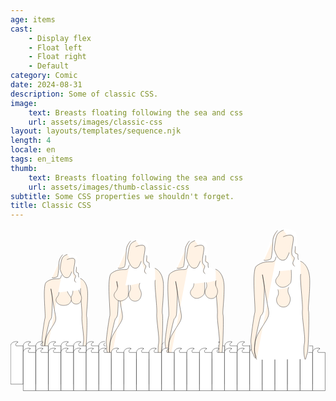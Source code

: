 ```yaml
---
age: items
cast:
    - Display flex
    - Float left
    - Float right
    - Default
category: Comic
date: 2024-08-31
description: Some of classic CSS.
image:
    text: Breasts floating following the sea and css
    url: assets/images/classic-css
layout: layouts/templates/sequence.njk
length: 4
locale: en
tags: en_items
thumb:
    text: Breasts floating following the sea and css
    url: assets/images/thumb-classic-css
subtitle: Some CSS properties we shouldn't forget.
title: Classic CSS
---
```


<svg width="100%" height="100%" xmlns="http://www.w3.org/2000/svg" xml:space="preserve" style="fill-rule:evenodd;clip-rule:evenodd;stroke-linecap:round;stroke-linejoin:round;stroke-miterlimit:1.5" viewBox="0 0 1142 589">
<path d="m525.817 511.154 188-2.666s12.956-14.612 15.336-32.667c2.381-18.055 7.5-156.203 4.664-164-2.835-7.797 13.464-138.318-8-163.333-21.463-25.016-30.666-30-30.666-30l-7.998-30.667s-4.313-57.709-7.333-68.667c-3.102-11.255-48.003-28.673-83.721-8.846-13.885 7.707-30.589 102.495-53.724 119.901 0 0-30.852 7.128-31.227 27.61-.375 20.481 5.516 156.039 5.336 159.335-.18 3.297-20.586 120.047-16.664 132 3.922 11.954 25.997 62 25.997 62Z" style="fill:#fff" transform="matrix(.7243 0 0 .72088 -251.314 88.552)"/><path d="M526.484 509.154s-24.101-49.518 10-106.666c34.102-57.149 42.104-56.417 34.667-93.334-7.438-36.916-22-128.666-22-128.666s6.224 30.605 7.232 44.573c1.007 13.968-2.644 94.023-3.899 98.76-1.255 4.737-4.851 12.774-8.664 15.333-3.812 2.56-24.589 101.731-23.366 104.518 1.223 2.787-5.755 33.359.144 46.518 5.899 13.16 1.675 21.553-4.114 6.298s-10.818-17.302-10.002-30.003c.815-12.7-2.594-15.062-1.995-30.664.599-15.601 11.341-95.279 15.333-108.667 3.992-13.388-14.198-164 5.997-180 20.196-16 39.008-16.906 57.336-16.666 18.329.239 14.487-10.266 19.331-18.667M630.484 7.821s-9.646 1.875-20.664 12.667c-11.018 10.791-14.38 62-14.38 62s8.112 28.437 19.047 36.666c10.935 8.23 18.013 5.727 24.666 2 6.654-3.726 20.766-41.82 21.334-46.666.567-4.847-2.209-14.638-1.334-29.334" style="fill:#fff2e4;stroke:#000;stroke-width:1.38px" transform="matrix(.7243 0 0 .72088 -251.314 88.552)"/><path d="M630.487 33.154s29.633-13.554 37.33-1.333c7.698 12.221-14.898 67.333.667 78 15.565 10.667-14.299 22.953 5.333 38M676.482 71.152c3.299 7.45-6.441 26.794 4.671 28.002 11.112 1.209 2.602 9.849 7.331 22.667M607.82 9.154s-17.651 18.144-18 38c-.349 19.857-4.195 71.073-8.672 72.665-4.476 1.591-17.575 8.38-26 4.666M697.151 128.488c8.547 2.877 35.646 18.916 36.002 76 .357 57.083-8.031 106.258-4.666 117.333 3.364 11.076-.604 153.263-5.336 165.333-4.732 12.071-6.349 28.925-9.334 20-2.984-8.924-5.765-39.359-1.333-61.333 4.432-21.974-10.471-99.875-7.997-126.667 2.474-26.791-11.706-130.825-6.67-140" style="fill:#fff2e4;stroke:#000;stroke-width:1.38px" transform="matrix(.7243 0 0 .72088 -251.314 88.552)"/><path d="M633.866 232.627s.42 16.645-7.486 29.4c-7.906 12.755-15.417 27.015 1.336 47.333 16.752 20.318 54.794 17.334 66.667-1.333 11.872-18.667 12.453-33.107-.006-53.336-12.458-20.229-12.909-27.872-12.909-27.872" style="fill:#fff2e4;stroke:#1d1d1d;stroke-width:2.05px" transform="matrix(.4518 0 0 .52327 -60.186 104.857)"/><path d="M633.866 232.627s.42 16.645-7.486 29.4c-7.906 12.755-15.417 27.015 1.336 47.333 16.752 20.318 54.794 17.334 66.667-1.333 11.872-18.667 12.453-33.107-.006-53.336-12.458-20.229-12.909-27.872-12.909-27.872" style="fill:#fff2e4;stroke:#1d1d1d;stroke-width:1.7px" transform="matrix(.64916 0 0 .52327 -236.114 109.721)"/><path d="M254.223 475.977c7.396-3.832-24.8-6.142-25.33 13.336v138.666h45.333V489.31h-25.331s-6.171-7.376 5.328-13.333Z" style="fill:#fff;stroke:#000;stroke-width:1px" transform="translate(-228.393 -63.693)"/><path d="M254.223 475.977c7.396-3.832-24.8-6.142-25.33 13.336v138.666h45.333V489.31h-25.331s-6.171-7.376 5.328-13.333Z" style="fill:#fff;stroke:#000;stroke-width:1px" transform="translate(-45.738 -63.693)"/><path d="M254.223 475.977c7.396-3.832-24.8-6.142-25.33 13.336v138.666h45.333V489.31h-25.331s-6.171-7.376 5.328-13.333Z" style="fill:#fff;stroke:#000;stroke-width:1px" transform="translate(-137.204 -63.693)"/><path d="M254.223 475.977c7.396-3.832-24.8-6.142-25.33 13.336v138.666h45.333V489.31h-25.331s-6.171-7.376 5.328-13.333Z" style="fill:#fff;stroke:#000;stroke-width:1px" transform="translate(45.451 -63.693)"/><path d="M254.223 475.977c7.396-3.832-24.8-6.142-25.33 13.336v138.666h45.333V489.31h-25.331s-6.171-7.376 5.328-13.333Z" style="fill:#fff;stroke:#000;stroke-width:1px" transform="translate(-182.714 -63.693)"/><path d="M254.223 475.977c7.396-3.832-24.8-6.142-25.33 13.336v138.666h45.333V489.31h-25.331s-6.171-7.376 5.328-13.333Z" style="fill:#fff;stroke:#000;stroke-width:1px" transform="translate(-.059 -63.693)"/><path d="M254.223 475.977c7.396-3.832-24.8-6.142-25.33 13.336v138.666h45.333V489.31h-25.331s-6.171-7.376 5.328-13.333Z" style="fill:#fff;stroke:#000;stroke-width:1px" transform="translate(-91.525 -63.693)"/><path d="M254.223 475.977c7.396-3.832-24.8-6.142-25.33 13.336v138.666h45.333V489.31h-25.331s-6.171-7.376 5.328-13.333Z" style="fill:#fff;stroke:#000;stroke-width:1px" transform="translate(91.13 -63.693)"/><path d="M254.223 475.977c7.396-3.832-24.8-6.142-25.33 13.336v138.666h45.333V489.31h-25.331s-6.171-7.376 5.328-13.333Z" style="fill:#fff;stroke:#000;stroke-width:1px" transform="translate(136.75 -63.693)"/><path d="M254.223 475.977c7.396-3.832-24.8-6.142-25.33 13.336v138.666h45.333V489.31h-25.331s-6.171-7.376 5.328-13.333Z" style="fill:#fff;stroke:#000;stroke-width:1px" transform="translate(319.404 -63.693)"/><path d="M254.223 475.977c7.396-3.832-24.8-6.142-25.33 13.336v138.666h45.333V489.31h-25.331s-6.171-7.376 5.328-13.333Z" style="fill:#fff;stroke:#000;stroke-width:1px" transform="translate(227.938 -63.693)"/><path d="M254.223 475.977c7.396-3.832-24.8-6.142-25.33 13.336v138.666h45.333V489.31h-25.331s-6.171-7.376 5.328-13.333Z" style="fill:#fff;stroke:#000;stroke-width:1px" transform="translate(410.593 -63.693)"/><path d="M254.223 475.977c7.396-3.832-24.8-6.142-25.33 13.336v138.666h45.333V489.31h-25.331s-6.171-7.376 5.328-13.333Z" style="fill:#fff;stroke:#000;stroke-width:1px" transform="translate(182.428 -63.693)"/><path d="M254.223 475.977c7.396-3.832-24.8-6.142-25.33 13.336v138.666h45.333V489.31h-25.331s-6.171-7.376 5.328-13.333Z" style="fill:#fff;stroke:#000;stroke-width:1px" transform="translate(365.083 -63.693)"/><path d="M254.223 475.977c7.396-3.832-24.8-6.142-25.33 13.336v138.666h45.333V489.31h-25.331s-6.171-7.376 5.328-13.333Z" style="fill:#fff;stroke:#000;stroke-width:1px" transform="translate(273.617 -63.693)"/><path d="M254.223 475.977c7.396-3.832-24.8-6.142-25.33 13.336v138.666h45.333V489.31h-25.331s-6.171-7.376 5.328-13.333Z" style="fill:#fff;stroke:#000;stroke-width:1px" transform="translate(456.271 -63.693)"/><path d="M254.223 475.977c7.396-3.832-24.8-6.142-25.33 13.336v138.666h45.333V489.31h-25.331s-6.171-7.376 5.328-13.333Z" style="fill:#fff;stroke:#000;stroke-width:1px" transform="translate(502.135 -63.693)"/><path d="M254.223 475.977c7.396-3.832-24.8-6.142-25.33 13.336v138.666h45.333V489.31h-25.331s-6.171-7.376 5.328-13.333Z" style="fill:#fff;stroke:#000;stroke-width:1px" transform="translate(684.79 -63.693)"/><path d="M254.223 475.977c7.396-3.832-24.8-6.142-25.33 13.336v138.666h45.333V489.31h-25.331s-6.171-7.376 5.328-13.333Z" style="fill:#fff;stroke:#000;stroke-width:1px" transform="translate(593.324 -63.693)"/><path d="M254.223 475.977c7.396-3.832-24.8-6.142-25.33 13.336v138.666h45.333V489.31h-25.331s-6.171-7.376 5.328-13.333Z" style="fill:#fff;stroke:#000;stroke-width:1px" transform="translate(775.98 -63.693)"/><path d="M254.223 475.977c7.396-3.832-24.8-6.142-25.33 13.336v138.666h45.333V489.31h-25.331s-6.171-7.376 5.328-13.333Z" style="fill:#fff;stroke:#000;stroke-width:1px" transform="translate(547.814 -63.693)"/><path d="M254.223 475.977c7.396-3.832-24.8-6.142-25.33 13.336v138.666h45.333V489.31h-25.331s-6.171-7.376 5.328-13.333Z" style="fill:#fff;stroke:#000;stroke-width:1px" transform="translate(730.47 -63.693)"/><path d="M254.223 475.977c7.396-3.832-24.8-6.142-25.33 13.336v138.666h45.333V489.31h-25.331s-6.171-7.376 5.328-13.333Z" style="fill:#fff;stroke:#000;stroke-width:1px" transform="translate(639.003 -63.693)"/><path d="M254.223 475.977c7.396-3.832-24.8-6.142-25.33 13.336v138.666h45.333V489.31h-25.331s-6.171-7.376 5.328-13.333Z" style="fill:#fff;stroke:#000;stroke-width:1px" transform="translate(821.657 -63.693)"/><path d="m525.817 511.154 188-2.666s12.956-14.612 15.336-32.667c2.381-18.055 7.5-156.203 4.664-164-2.835-7.797 13.464-138.318-8-163.333-21.463-25.016-30.666-30-30.666-30l-7.998-30.667s-4.313-57.709-7.333-68.667c-3.102-11.255-48.003-28.673-83.721-8.846-13.885 7.707-30.589 102.495-53.724 119.901 0 0-30.852 7.128-31.227 27.61-.375 20.481 5.516 156.039 5.336 159.335-.18 3.297-20.586 120.047-16.664 132 3.922 11.954 25.997 62 25.997 62Z" style="fill:#fff" transform="matrix(.8538 0 0 .8538 -83.808 37.53)"/><path d="M526.484 509.154s-24.101-49.518 10-106.666c34.102-57.149 42.104-56.417 34.667-93.334-7.438-36.916-22-128.666-22-128.666s6.224 30.605 7.232 44.573c1.007 13.968-2.644 94.023-3.899 98.76-1.255 4.737-4.851 12.774-8.664 15.333-3.812 2.56-24.589 101.731-23.366 104.518 1.223 2.787-5.755 33.359.144 46.518 5.899 13.16 1.675 21.553-4.114 6.298s-10.818-17.302-10.002-30.003c.815-12.7-2.594-15.062-1.995-30.664.599-15.601 11.341-95.279 15.333-108.667 3.992-13.388-14.198-164 5.997-180 20.196-16 39.008-16.906 57.336-16.666 18.329.239 14.487-10.266 19.331-18.667M630.484 7.821s-9.646 1.875-20.664 12.667c-11.018 10.791-14.38 62-14.38 62s8.112 28.437 19.047 36.666c10.935 8.23 18.013 5.727 24.666 2 6.654-3.726 20.766-41.82 21.334-46.666.567-4.847-2.209-14.638-1.334-29.334" style="fill:#fff2e4;stroke:#000;stroke-width:1.17px" transform="matrix(.8538 0 0 .8538 -83.808 37.53)"/><path d="M630.487 33.154s29.633-13.554 37.33-1.333c7.698 12.221-14.898 67.333.667 78 15.565 10.667-14.299 22.953 5.333 38M676.482 71.152c3.299 7.45-6.441 26.794 4.671 28.002 11.112 1.209 2.602 9.849 7.331 22.667M607.82 9.154s-17.651 18.144-18 38c-.349 19.857-4.195 71.073-8.672 72.665-4.476 1.591-17.575 8.38-26 4.666" style="fill:#fff2e4;stroke:#000;stroke-width:1.17px" transform="matrix(.8538 0 0 .8538 -83.808 37.53)"/><path d="M697.151 128.488c8.547 2.877 35.646 18.916 36.002 76 .357 57.083-8.031 106.258-4.666 117.333 3.364 11.076-.604 153.263-5.336 165.333-4.732 12.071-6.349 28.925-9.334 20-2.984-8.924-5.765-39.359-1.333-61.333 4.432-21.974-10.471-99.875-7.997-126.667 2.474-26.791-11.706-130.825-6.67-140" style="fill:#fff2e4;stroke:#000;stroke-width:1.17px" transform="matrix(.8538 0 0 .8538 -71.271 34.72)"/><path d="M633.866 232.627s.42 16.645-7.486 29.4c-7.906 12.755-15.417 27.015 1.336 47.333 16.752 20.318 38.607 5.703 50.48-12.964 6.121-9.625 3.272-69.577 3.272-69.577" style="fill:#fff2e4;stroke:#1d1d1d;stroke-width:1.39px" transform="matrix(.81124 0 0 .61976 -125.698 64.976)"/><path d="M626.552 230.102s7.734 19.17-.172 31.925c-7.906 12.755-15.417 27.015 1.336 47.333 16.752 20.318 54.794 17.334 66.667-1.333 11.872-18.667 12.453-33.107-.006-53.336-12.458-20.229-1.073-36.848-1.073-36.848" style="fill:#fff2e4;stroke:#1d1d1d;stroke-width:1.73px" transform="matrix(.53258 0 0 .61976 99.678 63.124)"/><path d="m525.817 511.154 188-2.666s12.956-14.612 15.336-32.667c2.381-18.055 7.5-156.203 4.664-164-2.835-7.797 13.464-138.318-8-163.333-21.463-25.016-30.666-30-30.666-30l-7.998-30.667s-4.313-57.709-7.333-68.667c-3.102-11.255-48.003-28.673-83.721-8.846-13.885 7.707-30.589 102.495-53.724 119.901 0 0-30.852 7.128-31.227 27.61-.375 20.481 5.516 156.039 5.336 159.335-.18 3.297-20.586 120.047-16.664 132 3.922 11.954 25.997 62 25.997 62Z" style="fill:#fff" transform="matrix(.8538 0 0 .8538 129.749 37.53)"/><path d="M526.484 509.154s-24.101-49.518 10-106.666c34.102-57.149 42.104-56.417 34.667-93.334-7.438-36.916-22-128.666-22-128.666s6.224 30.605 7.232 44.573c1.007 13.968-2.644 94.023-3.899 98.76-1.255 4.737-4.851 12.774-8.664 15.333-3.812 2.56-24.589 101.731-23.366 104.518 1.223 2.787-5.755 33.359.144 46.518 5.899 13.16 1.675 21.553-4.114 6.298s-10.818-17.302-10.002-30.003c.815-12.7-2.594-15.062-1.995-30.664.599-15.601 11.341-95.279 15.333-108.667 3.992-13.388-14.198-164 5.997-180 20.196-16 39.008-16.906 57.336-16.666 18.329.239 14.487-10.266 19.331-18.667M630.484 7.821s-9.646 1.875-20.664 12.667c-11.018 10.791-14.38 62-14.38 62s8.112 28.437 19.047 36.666c10.935 8.23 18.013 5.727 24.666 2 6.654-3.726 20.766-41.82 21.334-46.666.567-4.847-2.209-14.638-1.334-29.334" style="fill:#fff2e4;stroke:#000;stroke-width:1.17px" transform="matrix(.8538 0 0 .8538 129.749 37.53)"/><path d="M630.487 33.154s29.633-13.554 37.33-1.333c7.698 12.221-14.898 67.333.667 78 15.565 10.667-14.299 22.953 5.333 38M676.482 71.152c3.299 7.45-6.441 26.794 4.671 28.002 11.112 1.209 2.602 9.849 7.331 22.667M607.82 9.154s-17.651 18.144-18 38c-.349 19.857-4.195 71.073-8.672 72.665-4.476 1.591-17.575 8.38-26 4.666" style="fill:#fff2e4;stroke:#000;stroke-width:1.17px" transform="matrix(.8538 0 0 .8538 129.749 37.53)"/><path d="M697.151 128.488c8.547 2.877 35.646 18.916 36.002 76 .357 57.083-8.031 106.258-4.666 117.333 3.364 11.076-.604 153.263-5.336 165.333-4.732 12.071-6.349 28.925-9.334 20-2.984-8.924-5.765-39.359-1.333-61.333 4.432-21.974-10.471-99.875-7.997-126.667 2.474-26.791-11.706-130.825-6.67-140" style="fill:#fff2e4;stroke:#000;stroke-width:1.17px" transform="matrix(.8538 0 0 .8538 148.566 38.01)"/><path d="M633.866 232.627s.42 16.645-7.486 29.4c-7.906 12.755-15.417 27.015 1.336 47.333 16.752 20.318 38.607 5.703 50.48-12.964 6.121-9.625 3.272-69.577 3.272-69.577" style="fill:#fff2e4;stroke:#1d1d1d;stroke-width:1.39px" transform="matrix(.81124 0 0 .61976 150.804 55.625)"/><path d="M626.552 230.102s7.734 19.17-.172 31.925c-7.906 12.755-15.417 27.015 1.336 47.333 16.752 20.318 54.794 17.334 66.667-1.333 11.872-18.667 12.453-33.107-.006-53.336-12.458-20.229-1.073-36.848-1.073-36.848" style="fill:#fff2e4;stroke:#1d1d1d;stroke-width:1.73px" transform="matrix(.53258 0 0 .61976 376.18 53.772)"/><path d="M254.223 475.977c7.396-3.832-24.8-6.142-25.33 13.336v138.666h45.333V489.31h-25.331s-6.171-7.376 5.328-13.333Z" style="fill:#fff;stroke:#000;stroke-width:1px" transform="translate(-182.807 -39.937)"/><path d="M254.223 475.977c7.396-3.832-24.8-6.142-25.33 13.336v138.666h45.333V489.31h-25.331s-6.171-7.376 5.328-13.333Z" style="fill:#fff;stroke:#000;stroke-width:1px" transform="translate(-.152 -39.937)"/><path d="M254.223 475.977c7.396-3.832-24.8-6.142-25.33 13.336v138.666h45.333V489.31h-25.331s-6.171-7.376 5.328-13.333Z" style="fill:#fff;stroke:#000;stroke-width:1px" transform="translate(-91.618 -39.937)"/><path d="M254.223 475.977c7.396-3.832-24.8-6.142-25.33 13.336v138.666h45.333V489.31h-25.331s-6.171-7.376 5.328-13.333Z" style="fill:#fff;stroke:#000;stroke-width:1px" transform="translate(91.037 -39.937)"/><path d="M254.223 475.977c7.396-3.832-24.8-6.142-25.33 13.336v138.666h45.333V489.31h-25.331s-6.171-7.376 5.328-13.333Z" style="fill:#fff;stroke:#000;stroke-width:1px" transform="translate(-137.128 -39.937)"/><path d="M254.223 475.977c7.396-3.832-24.8-6.142-25.33 13.336v138.666h45.333V489.31h-25.331s-6.171-7.376 5.328-13.333Z" style="fill:#fff;stroke:#000;stroke-width:1px" transform="translate(45.527 -39.937)"/><path d="M254.223 475.977c7.396-3.832-24.8-6.142-25.33 13.336v138.666h45.333V489.31h-25.331s-6.171-7.376 5.328-13.333Z" style="fill:#fff;stroke:#000;stroke-width:1px" transform="translate(-45.94 -39.937)"/><path d="M254.223 475.977c7.396-3.832-24.8-6.142-25.33 13.336v138.666h45.333V489.31h-25.331s-6.171-7.376 5.328-13.333Z" style="fill:#fff;stroke:#000;stroke-width:1px" transform="translate(136.715 -39.937)"/><path d="M254.223 475.977c7.396-3.832-24.8-6.142-25.33 13.336v138.666h45.333V489.31h-25.331s-6.171-7.376 5.328-13.333Z" style="fill:#fff;stroke:#000;stroke-width:1px" transform="translate(182.171 -39.937)"/><path d="M254.223 475.977c7.396-3.832-24.8-6.142-25.33 13.336v138.666h45.333V489.31h-25.331s-6.171-7.376 5.328-13.333Z" style="fill:#fff;stroke:#000;stroke-width:1px" transform="translate(364.826 -39.937)"/><path d="M254.223 475.977c7.396-3.832-24.8-6.142-25.33 13.336v138.666h45.333V489.31h-25.331s-6.171-7.376 5.328-13.333Z" style="fill:#fff;stroke:#000;stroke-width:1px" transform="translate(273.36 -39.937)"/><path d="M254.223 475.977c7.396-3.832-24.8-6.142-25.33 13.336v138.666h45.333V489.31h-25.331s-6.171-7.376 5.328-13.333Z" style="fill:#fff;stroke:#000;stroke-width:1px" transform="translate(456.015 -39.937)"/><path d="M254.223 475.977c7.396-3.832-24.8-6.142-25.33 13.336v138.666h45.333V489.31h-25.331s-6.171-7.376 5.328-13.333Z" style="fill:#fff;stroke:#000;stroke-width:1px" transform="translate(227.85 -39.937)"/><path d="M254.223 475.977c7.396-3.832-24.8-6.142-25.33 13.336v138.666h45.333V489.31h-25.331s-6.171-7.376 5.328-13.333Z" style="fill:#fff;stroke:#000;stroke-width:1px" transform="translate(410.505 -39.937)"/><path d="M254.223 475.977c7.396-3.832-24.8-6.142-25.33 13.336v138.666h45.333V489.31h-25.331s-6.171-7.376 5.328-13.333Z" style="fill:#fff;stroke:#000;stroke-width:1px" transform="translate(319.039 -39.937)"/><path d="M254.223 475.977c7.396-3.832-24.8-6.142-25.33 13.336v138.666h45.333V489.31h-25.331s-6.171-7.376 5.328-13.333Z" style="fill:#fff;stroke:#000;stroke-width:1px" transform="translate(501.693 -39.937)"/><path d="M254.223 475.977c7.396-3.832-24.8-6.142-25.33 13.336v138.666h45.333V489.31h-25.331s-6.171-7.376 5.328-13.333Z" style="fill:#fff;stroke:#000;stroke-width:1px" transform="translate(546.985 -39.937)"/><path d="M254.223 475.977c7.396-3.832-24.8-6.142-25.33 13.336v138.666h45.333V489.31h-25.331s-6.171-7.376 5.328-13.333Z" style="fill:#fff;stroke:#000;stroke-width:1px" transform="translate(729.64 -39.937)"/><path d="M254.223 475.977c7.396-3.832-24.8-6.142-25.33 13.336v138.666h45.333V489.31h-25.331s-6.171-7.376 5.328-13.333Z" style="fill:#fff;stroke:#000;stroke-width:1px" transform="translate(638.174 -39.937)"/><path d="M254.223 475.977c7.396-3.832-24.8-6.142-25.33 13.336v138.666h45.333V489.31h-25.331s-6.171-7.376 5.328-13.333Z" style="fill:#fff;stroke:#000;stroke-width:1px" transform="translate(820.83 -39.937)"/><path d="M254.223 475.977c7.396-3.832-24.8-6.142-25.33 13.336v138.666h45.333V489.31h-25.331s-6.171-7.376 5.328-13.333Z" style="fill:#fff;stroke:#000;stroke-width:1px" transform="translate(592.664 -39.937)"/><path d="M254.223 475.977c7.396-3.832-24.8-6.142-25.33 13.336v138.666h45.333V489.31h-25.331s-6.171-7.376 5.328-13.333Z" style="fill:#fff;stroke:#000;stroke-width:1px" transform="translate(775.32 -39.937)"/><path d="M254.223 475.977c7.396-3.832-24.8-6.142-25.33 13.336v138.666h45.333V489.31h-25.331s-6.171-7.376 5.328-13.333Z" style="fill:#fff;stroke:#000;stroke-width:1px" transform="translate(683.853 -39.937)"/><path d="M254.223 475.977c7.396-3.832-24.8-6.142-25.33 13.336v138.666h45.333V489.31h-25.331s-6.171-7.376 5.328-13.333Z" style="fill:#fff;stroke:#000;stroke-width:1px" transform="translate(866.507 -39.937)"/><path d="m525.817 511.154 188-2.666s12.956-14.612 15.336-32.667c2.381-18.055 7.5-156.203 4.664-164-2.835-7.797 13.464-138.318-8-163.333-21.463-25.016-30.666-30-30.666-30l-7.998-30.667s-4.313-57.709-7.333-68.667c-3.102-11.255-48.003-28.673-83.721-8.846-13.885 7.707-30.589 102.495-53.724 119.901 0 0-30.852 7.128-31.227 27.61-.375 20.481 5.516 156.039 5.336 159.335-.18 3.297-20.586 120.047-16.664 132 3.922 11.954 25.997 62 25.997 62Z" style="fill:#fff" transform="translate(400.763 -1.202) scale(.93333)"/><path d="M526.484 509.154s-24.101-49.518 10-106.666c34.102-57.149 42.104-56.417 34.667-93.334-7.438-36.916-22-128.666-22-128.666s6.224 30.605 7.232 44.573c1.007 13.968-2.644 94.023-3.899 98.76-1.255 4.737-4.851 12.774-8.664 15.333-3.812 2.56-24.589 101.731-23.366 104.518 1.223 2.787-5.755 33.359.144 46.518 5.899 13.16 1.675 21.553-4.114 6.298s-10.818-17.302-10.002-30.003c.815-12.7-2.594-15.062-1.995-30.664.599-15.601 11.341-95.279 15.333-108.667 3.992-13.388-14.198-164 5.997-180 20.196-16 39.008-16.906 57.336-16.666 18.329.239 14.487-10.266 19.331-18.667M630.484 7.821s-9.646 1.875-20.664 12.667c-11.018 10.791-14.38 62-14.38 62s8.112 28.437 19.047 36.666c10.935 8.23 18.013 5.727 24.666 2 6.654-3.726 20.766-41.82 21.334-46.666.567-4.847-2.209-14.638-1.334-29.334" style="fill:#fff2e4;stroke:#000;stroke-width:1.07px" transform="translate(400.763 -1.202) scale(.93333)"/><path d="M630.487 33.154s29.633-13.554 37.33-1.333c7.698 12.221-14.898 67.333.667 78 15.565 10.667-14.299 22.953 5.333 38M676.482 71.152c3.299 7.45-6.441 26.794 4.671 28.002 11.112 1.209 2.602 9.849 7.331 22.667M607.82 9.154s-17.651 18.144-18 38c-.349 19.857-4.195 71.073-8.672 72.665-4.476 1.591-17.575 8.38-26 4.666M697.151 128.488c8.547 2.877 35.646 18.916 36.002 76 .357 57.083-8.031 106.258-4.666 117.333 3.364 11.076-.604 153.263-5.336 165.333-4.732 12.071-6.349 28.925-9.334 20-2.984-8.924-5.765-39.359-1.333-61.333 4.432-21.974-10.471-99.875-7.997-126.667 2.474-26.791-11.706-130.825-6.67-140" style="fill:#fff2e4;stroke:#000;stroke-width:1.07px" transform="translate(400.763 -1.202) scale(.93333)"/><path d="M633.866 232.627s.42 16.645-7.486 29.4c-7.906 12.755-15.417 27.015 1.336 47.333 16.752 20.318 38.607 5.703 50.48-12.964 6.121-9.625 3.272-69.577 3.272-69.577" style="fill:#fff2e4;stroke:#1d1d1d;stroke-width:1.27px" transform="matrix(.88681 0 0 .67749 413.409 -2.823)"/><path d="M626.552 230.102s7.734 19.17-.172 31.925c-7.906 12.755-15.417 27.015 1.336 47.333 16.752 20.318 54.794 17.334 66.667-1.333 11.872-18.667 12.453-33.107-.006-53.336-12.458-20.229-1.073-36.848-1.073-36.848" style="fill:#fff2e4;stroke:#1d1d1d;stroke-width:1.58px" transform="matrix(.58219 0 0 .67749 604.794 65.814)"/>
</svg>